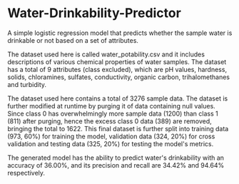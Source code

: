 # Water-Drinkability-Predictor

A simple logistic regression model that predicts whether the sample water is drinkable or not based on a set of attributes.

The dataset used here is called water_potability.csv and it includes descriptions of various chemical properties of water samples. The dataset has 
a total of 9 attributes (class excluded), which are pH values, hardness, solids, chloramines, sulfates, conductivity, organic carbon, trihalomethanes
and turbidity.

The dataset used here contains a total of 3276 sample data. The dataset is further modified at runtime by purging it of data containing null values.
Since class 0 has overwhelmingly more sample data (1200) than class 1 (811) after purging, hence the excess class 0 data (389) are removed, bringing 
the total to 1622. This final dataset is further split into training data (973, 60%) for training the model, validation data (324, 20%) for cross 
validation and testing data (325, 20%) for testing the model's metrics.

The generated model has the ability to predict water's drinkability with an accuracy of 36.00%, and its precision and recall are 34.42% and 94.64% respectively.
